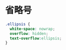 # 省略号

```css
.ellipsis {
  white-space: nowrap;
  overflow: hidden;
  text-overflow:ellipsis;
}
```